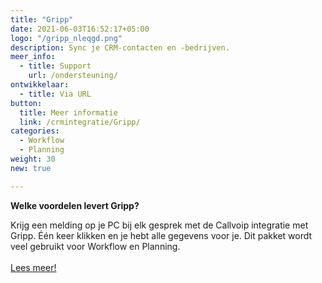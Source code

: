 ```yaml
---
title: "Gripp"
date: 2021-06-03T16:52:17+05:00
logo: "/gripp_nleqgd.png"
description: Sync je CRM-contacten en -bedrijven.
meer_info:
  - title: Support
    url: /ondersteuning/
ontwikkelaar:
  - title: Via URL
button:
  title: Meer informatie
  link: /crmintegratie/Gripp/
categories:
  - Workflow
  - Planning
weight: 30
new: true

---
```


**Welke voordelen levert Gripp?**

Krijg een melding op je PC bij elk gesprek met de Callvoip integratie met Gripp. Één keer klikken en je hebt alle gegevens voor je. Dit pakket wordt veel gebruikt voor Workflow en Planning.<br><br><a href="/crmintegratie/Gripp/" class="button">Lees meer!</a>
